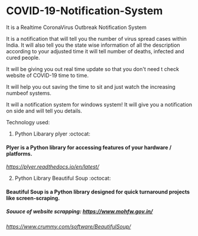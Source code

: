 # COVID-19-Notification-System
It is a Realtime CoronaVirus Outbreak Notification System 

It is a notification that will tell you the number of virus spread cases within India. It will also tell you the state wise information of all the description according to your adjusted time it will tell number of deaths, infected and cured people.

It will be giving you out real time update so that you don't need t check website of COVID-19 time to time.

It will help you out saving the time to sit and just watch the increasing numbeof systems. 

It will a notification system for windows system! It will give you a notification on side and will tell you details.

Technology used: 
1. Python Libarary plyer  :octocat:
#### Plyer is a Python library for accessing features of your hardware / platforms. 
*https://plyer.readthedocs.io/en/latest/*

2. Python Library Beautiful Soup :octocat:
#### Beautiful Soup is a Python library designed for quick turnaround projects like screen-scraping.
##### Souuce of website scrapping: https://www.mohfw.gov.in/
*https://www.crummy.com/software/BeautifulSoup/*
